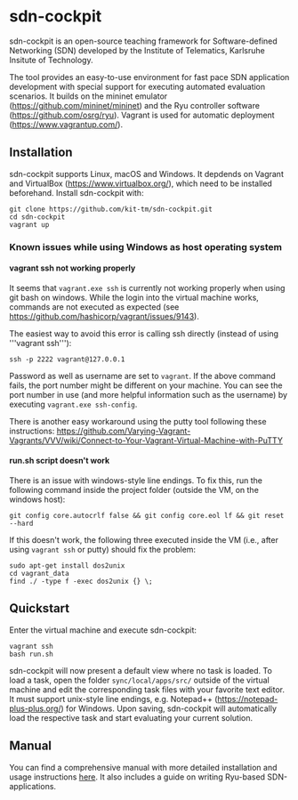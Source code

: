 # sdn-cockpit

sdn-cockpit is an open-source teaching framework for Software-defined Networking (SDN) developed by the Institute of Telematics, Karlsruhe Insitute of Technology.

The tool provides an easy-to-use environment for fast pace SDN application development with special support for executing automated evaluation scenarios. It builds on the mininet emulator (https://github.com/mininet/mininet) and the Ryu controller software (https://github.com/osrg/ryu). Vagrant is used for automatic deployment (https://www.vagrantup.com/).

## Installation

sdn-cockpit supports Linux, macOS and Windows. It depdends on Vagrant and VirtualBox (https://www.virtualbox.org/), which need to be installed beforehand. Install sdn-cockpit with:

    git clone https://github.com/kit-tm/sdn-cockpit.git
    cd sdn-cockpit
    vagrant up

### Known issues while using Windows as host operating system

#### vagrant ssh not working properly

It seems that ``vagrant.exe ssh`` is currently not working properly when using git bash on windows. While the login into the virtual machine works, commands are not executed as expected (see https://github.com/hashicorp/vagrant/issues/9143).

The easiest way to avoid this error is calling ssh directly (instead of using '''vagrant ssh'''):

    ssh -p 2222 vagrant@127.0.0.1
 
Password as well as username are set to ``vagrant``. If the above command fails, the port number might be different on your machine. You can see the port number in use (and more helpful information such as the username) by executing ``vagrant.exe ssh-config``.

There is another easy workaround using the putty tool following these instructions: https://github.com/Varying-Vagrant-Vagrants/VVV/wiki/Connect-to-Your-Vagrant-Virtual-Machine-with-PuTTY


#### run.sh script doesn't work

There is an issue with windows-style line endings. To fix this, run the following command inside the project folder (outside the VM, on the windows host):

    git config core.autocrlf false && git config core.eol lf && git reset --hard


If this doesn't work, the following three executed inside the VM (i.e., after using ``vagrant ssh`` or putty) should fix the problem:

    sudo apt-get install dos2unix
    cd vagrant_data
    find ./ -type f -exec dos2unix {} \;

## Quickstart

Enter the virtual machine and execute sdn-cockpit:

    vagrant ssh
    bash run.sh

sdn-cockpit will now present a default view where no task is loaded. To load a task, open the folder ``sync/local/apps/src/`` outside of the virtual machine and edit the corresponding task files with your favorite text editor. It must support unix-style line endings, e.g. Notepad++ (https://notepad-plus-plus.org/) for Windows. Upon saving, sdn-cockpit will automatically load the respective task and start evaluating your current solution.

## Manual

You can find a comprehensive manual with more detailed installation and usage instructions [here](doc/manual.pdf). It also includes a guide on writing Ryu-based SDN-applications.
